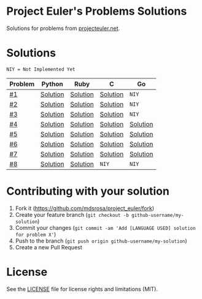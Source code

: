 # Project Euler's Problems Solutions

Solutions for problems from [projecteuler.net](https://projecteuler.net).

# Solutions

`NIY = Not Implemented Yet`

Problem  | Python   | Ruby |C  |Go
---------|----------|------|---|---
[#1](https://github.com/mdsrosa/project_euler/blob/master/problem_1/README.md)  |[Solution](https://github.com/mdsrosa/project_euler/blob/master/problem_1/solution.py)| [Solution](https://github.com/mdsrosa/project_euler/blob/master/problem_1/solution.rb) |[Solution](https://github.com/mdsrosa/project_euler/blob/master/problem_1/solution.c) |`NIY`
[#2](https://github.com/mdsrosa/project_euler/blob/master/problem_2/README.md)  |[Solution](https://github.com/mdsrosa/project_euler/blob/master/problem_2/solution.py)| [Solution](https://github.com/mdsrosa/project_euler/blob/master/problem_2/solution.rb) |[Solution](https://github.com/mdsrosa/project_euler/blob/master/problem_2/solution.c) |`NIY`
[#3](https://github.com/mdsrosa/project_euler/blob/master/problem_3/README.md)  |[Solution](https://github.com/mdsrosa/project_euler/blob/master/problem_3/solution.py)| [Solution](https://github.com/mdsrosa/project_euler/blob/master/problem_3/solution.rb) |[Solution](https://github.com/mdsrosa/project_euler/blob/master/problem_3/solution.c) |`NIY`
[#4](https://github.com/mdsrosa/project_euler/blob/master/problem_4/README.md)  |[Solution](https://github.com/mdsrosa/project_euler/blob/master/problem_4/solution.py)| [Solution](https://github.com/mdsrosa/project_euler/blob/master/problem_4/solution.rb) |[Solution](https://github.com/mdsrosa/project_euler/blob/master/problem_4/solution.c) |[Solution](https://github.com/mdsrosa/project_euler/blob/master/problem_4/solution.go)
[#5](https://github.com/mdsrosa/project_euler/blob/master/problem_5/README.md)  |[Solution](https://github.com/mdsrosa/project_euler/blob/master/problem_5/solution.py)| [Solution](https://github.com/mdsrosa/project_euler/blob/master/problem_5/solution.rb) |[Solution](https://github.com/mdsrosa/project_euler/blob/master/problem_5/solution.c) |[Solution](https://github.com/mdsrosa/project_euler/blob/master/problem_5/solution.go)
[#6](https://github.com/mdsrosa/project_euler/blob/master/problem_6/README.md)  |[Solution](https://github.com/mdsrosa/project_euler/blob/master/problem_6/solution.py)| [Solution](https://github.com/mdsrosa/project_euler/blob/master/problem_6/solution.rb) |[Solution](https://github.com/mdsrosa/project_euler/blob/master/problem_6/solution.c) |[Solution](https://github.com/mdsrosa/project_euler/blob/master/problem_6/solution.go)
[#7](https://github.com/mdsrosa/project_euler/blob/master/problem_7/README.md) |[Solution](https://github.com/mdsrosa/project_euler/blob/master/problem_7/solution.py)|[Solution](https://github.com/mdsrosa/project_euler/blob/master/problem_7/solution.rb) |[Solution](https://github.com/mdsrosa/project_euler/blob/master/problem_7/solution.c) |[Solution](https://github.com/mdsrosa/project_euler/blob/master/problem_7/solution.go)
[#8](https://github.com/mdsrosa/project_euler/blob/master/problem_8/README.md) |[Solution](https://github.com/mdsrosa/project_euler/blob/master/problem_8/solution.py)|[Solution](https://github.com/mdsrosa/project_euler/blob/master/problem_8/solution.rb) |`NIY`|`NIY`

# Contributing with your solution

1. Fork it (https://github.com/mdsrosa/project_euler/fork)
2. Create your feature branch (`git checkout -b github-username/my-solution`)
3. Commit your changes (`git commit -am 'Add [LANGUAGE USED] solution for problem X'`)
4. Push to the branch (`git push origin github-username/my-solution`)
5. Create a new Pull Request

# License
See the [LICENSE](LICENSE) file for license rights and limitations (MIT).
